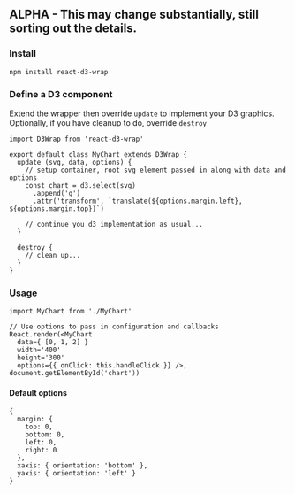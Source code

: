 ## ALPHA - This may change substantially, still sorting out the details.

### Install
```
npm install react-d3-wrap
```

### Define a D3 component
Extend the wrapper then override `update` to implement your D3 graphics. Optionally, if you have cleanup to do, override `destroy`
```
import D3Wrap from 'react-d3-wrap'

export default class MyChart extends D3Wrap {
  update (svg, data, options) {
    // setup container, root svg element passed in along with data and options
    const chart = d3.select(svg)
      .append('g')
      .attr('transform', `translate(${options.margin.left}, ${options.margin.top})`)

    // continue you d3 implementation as usual...
  }

  destroy {
    // clean up...
  }
}
```

### Usage
```
import MyChart from './MyChart'

// Use options to pass in configuration and callbacks
React.render(<MyChart 
  data={ [0, 1, 2] }
  width='400'
  height='300'
  options={{ onClick: this.handleClick }} />, document.getElementById('chart'))
```

#### Default options
```
{
  margin: {
    top: 0,
    bottom: 0,
    left: 0,
    right: 0
  },
  xaxis: { orientation: 'bottom' },
  yaxis: { orientation: 'left' }
}
```
